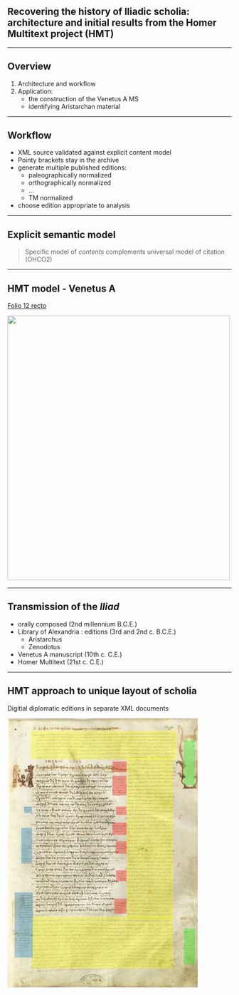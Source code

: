 

## Recovering the history of Iliadic scholia: architecture and initial results from the Homer Multitext project  (HMT)



---

## Overview

1. Architecture and workflow
2. Application:
    - the construction of the Venetus A MS
    - identifying Aristarchan material


---


## Workflow

- XML source validated against explicit content model
- Pointy brackets stay in the archive
- generate multiple published editions:
    - paleographically normalized
    - orthographically normalized
    - ...
    - TM normalized
- choose edition appropriate to analysis


---

## Explicit semantic model

>Specific model of *contents* complements universal model of citation (OHCO2)

---

## HMT model - Venetus A

[Folio 12 recto](https://raw.githubusercontent.com/neelsmith/heidelberg/master/VenA-12r.jpg)

<img src="https://raw.githubusercontent.com/neelsmith/heidelberg/master/VenA-12r.jpg" width="500" height="594">



----

## Transmission of the *Iliad*

- orally composed (2nd millennium B.C.E.)
- Library of Alexandria : editions (3rd and 2nd c. B.C.E.)
    - Aristarchus
    - Zenodotus
- Venetus A manuscript (10th c. C.E.)
- Homer Multitext (21st c. C.E.)

---

## HMT approach to unique layout of scholia

Digitial diplomatic editions in separate XML documents

![Folio 12 recto](https://raw.githubusercontent.com/cjschu17/Thesis2016-2017/master/images/DSE2.JPG)
